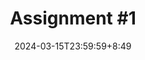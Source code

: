 ---
type: assignment
date: 2024-03-15T23:59:59+8:49
title: 'Assignment #1'
pdf: /static_files/assignments/01_assignment.pdf
attachment: /static_files/assignments/01_assignment.zip
#solutions: /static_files/assignments/asg_solutions.pdf
due_event: 
    type: due
    date: 2024-03-30T23:59:59
    description: 'Assignment #1 due'
---